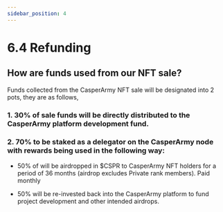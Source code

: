 ```yaml
---
sidebar_position: 4
---
```


# 6.4 Refunding

## How are funds used from our NFT sale?

Funds collected from the CasperArmy NFT sale will be designated into 2 pots, they are as follows,

### 1. 30% of sale funds will be directly distributed to the CasperArmy platform development fund.

### 2. 70% to be staked as a delegator on the CasperArmy node with rewards being used in the following way:

- 50% of will be airdropped in $CSPR to CasperArmy NFT holders for a period of 36 months (airdrop excludes Private rank members). Paid monthly

- 50% will be re-invested back into the CasperArmy platform to fund project development and other intended airdrops.
